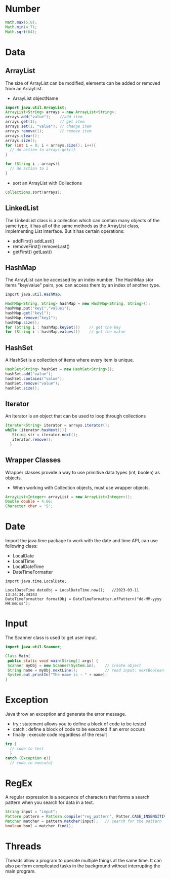 # Number
```java
Math.max(5,8);
Math.min(4.7);
Math.sqrt(64);
```

# Data
## ArrayList
The size of ArrayList can be modified, elements can be added or removed from an ArrayList.
- ArrayList<type> objectName
```java
import java.util.ArrayList;
ArrayList<String> arrays = new ArrayList<String>;
arrays.add("value");    //add item
arrays.get(1);          // get item
arrays.set(1, "value"); // change item
arrays.remove(1);       // remove item
arrays.clear();
arrays.size();
for (int i = 0; i < arrays.size(); i++){
  // do action to arrays.get(i)
}

for (String i : arrays){
  // do action to i 
}
```
- sort an ArrayList with Collections
```java
Collections.sort(arrays);                             
```
                                  
## LinkedList
 The LinkedList class is a collection which can contain many objects of the same type, it has all of the same methods as the ArrayList class, implementing List interface. But it has certain operations:
- addFirst()  addLast()  
- removeFirst() removeLast()
- getFirst() getLast()           
                                  
## HashMap
The ArrayList can be accessed by an index number. The HashMap stor items "key/value" pairs, you can access them by an index of another type.
```java
inport java.util.HashMap;

HashMap<String, String> hashMap = new HashMap<String, String>();
hashMap.put("key1","value1");
hashMap.get("key1");
hashMap.remove("key1");
hashMap.size();
for (String i : hashMap.keySet())    // get the key
for (String i : hashMap.values())    // get the value
```                                  
                                  
## HashSet 
A HashSet is a collection of items where every item is unique.
```java
HashSet<String> hashSet = new HashSet<String>();
hashSet.add("value");  
hashSet.contains("value");
hashSet.remove("value");  
hashSet.size();
```
## Iterator       
 An Iterator is an object that can be used to loop through collections 
```java
Iterator<String> iterator = arrays.iterator();  
while (iterator.hasNext()){
   String str = iterator.next();
   iterator.remove();
  }
```
## Wrapper Classes
Wrapper classes provide a way to use primitive data types (int, boolen) as objects. 
- When working with Collection objects, must use wrapper objects.
```java
ArrayList<Integer> arrayList = new ArrayList<Integer>();
Double double = 4.66;
Character char = 'S';
```  
  
# Date
Import the java.time package to work with the date and time API, can use following class:
- LocalDate
- LocalTime
- LocalDateTime
- DateTimeFormatter
```
import java.time.LocalDate;

LocalDateTime dateObj = LocalDateTime.now();   //2023-03-11 13:34:34.34343
DateTimeFormatter formatObj = DateTimeFormatter.ofPattern("dd-MM-yyyy HH:mm:ss");

```

# Input
The Scanner class is used to get user input.
```java
import java.util.Scanner;

Class Main{
 public static void main(String[] args) {
 Scanner myObj = new Scanner(System.in);    // create object
 String name = myObj.nextLine();            // read input: nextBoolean()  nextByte()
 System.out.printIn("The name is : " + name);
}
```
# Exception
  Java throw an exception and generate the error message.
- try : statement allows you to define a block of code to be tested
- catch : define a block of code to be executed if an error occurs
- finally : execute code regardless of the result
```java
try {
  // code to test
  }
catch (Exception e){
  // code to execute}
```  

# RegEx
A regular expression is a sequence of characters that forms a search pattern when you search for data in a text.
```java
String input = "input";
Pattern pattern = Pattern.compile("reg_pattern", Patter.CASE_INSENSITIVE);  // define
Matcher matcher = pattern.matcher(input);   // search for the pattern
boolean bool = matcher.find();  
```  
# Threads
Threads allow a program to operate multiple things at the same time. It can also perform complicated tasks in the background without interrupting the main program.
  
  
